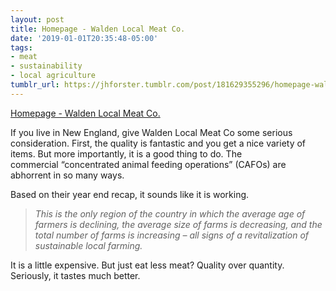 ```yaml
---
layout: post
title: Homepage - Walden Local Meat Co.
date: '2019-01-01T20:35:48-05:00'
tags:
- meat
- sustainability
- local agriculture
tumblr_url: https://jhforster.tumblr.com/post/181629355296/homepage-walden-local-meat-co
---
```

[Homepage - Walden Local Meat Co.](https://waldenlocalmeat.com/)  

If you live in New England, give Walden Local Meat Co some serious consideration. First, the quality is fantastic and you get a nice variety of items. But more importantly, it is a good thing to do. The commercial&nbsp;“concentrated animal feeding operations” (CAFOs) are abhorrent in so many ways.

Based on their year end recap, it sounds like it is working.

> _This is the only region of the country in which the average age of farmers is declining, the average size of farms is decreasing, and the total number of farms is increasing – all signs of a revitalization of sustainable local farming._

It is a little expensive. But just eat less meat? Quality over quantity. Seriously, it tastes much better.

